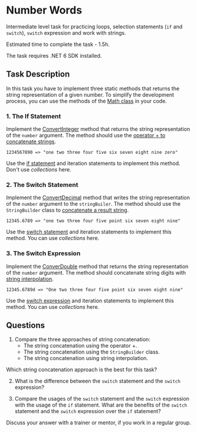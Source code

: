 # Number Words

Intermediate level task for practicing loops, selection statements (`if` and `switch`), `switch` expression and work with strings.

Estimated time to complete the task - 1.5h.

The task requires .NET 6 SDK installed.


## Task Description

In this task you have to implement three static methods that returns the string representation of a given number. To simplify the development process, you can use the methods of the [Math class](https://docs.microsoft.com/en-us/dotnet/api/system.math) in your code.


### 1. The If Statement

Implement the [ConvertInteger](NumberWords/Converter.cs#L13) method that returns the string representation of the `number` argument. The method should use the [operator + to concatenate strings](https://docs.microsoft.com/en-us/dotnet/csharp/how-to/concatenate-multiple-strings#-and--operators).

```
1234567890 => "one two three four five six seven eight nine zero"
```

Use the [if statement](https://docs.microsoft.com/en-us/dotnet/csharp/language-reference/statements/selection-statements#the-if-statement) and iteration statements to implement this method. Don't use *collections* here.


### 2. The Switch Statement

Implement the [ConvertDecimal](NumberWords/Converter.cs#L23) method that writes the string representation of the `number` argument to the `stringBuiler`. The method should use the `StringBuilder` class to [concatenate a result string](https://docs.microsoft.com/en-us/dotnet/csharp/how-to/concatenate-multiple-strings#stringbuilder).

```
12345.6789 => "one two three four five point six seven eight nine"
```

Use the [switch statement](https://docs.microsoft.com/en-us/dotnet/csharp/language-reference/statements/selection-statements#the-switch-statement) and iteration statements to implement this method. You can use *collections* here.


### 3. The Switch Expression

Implement the [ConverDouble](NumberWords/Converter.cs#L34) method that returns the string representation of the `number` argument. The method should concatenate string digits with [string interpolation](https://docs.microsoft.com/en-us/dotnet/csharp/how-to/concatenate-multiple-strings#string-interpolation).

```
12345.6789d => "One two three four five point six seven eight nine"
```

Use the [switch expression](https://docs.microsoft.com/en-us/dotnet/csharp/language-reference/operators/switch-expression) and iteration statements to implement this method. You can use *collections* here.


## Questions

1. Compare the three approaches of string concatenation:
    * The string concatenation using the operator +.
    * The string concatenation using the `StringBuilder` class.
    * The string concatenation using string interpolation.

Which string concatenation approach is the best for this task?

2. What is the difference between the `switch` statement and the `switch` expression?

3. Compare the usages of the `switch` statement and the `switch` expression with the usage of the `if` statement. What are the benefits of the `switch` statement and the `switch` expression over the `if` statement?

Discuss your answer with a trainer or mentor, if you work in a regular group.
